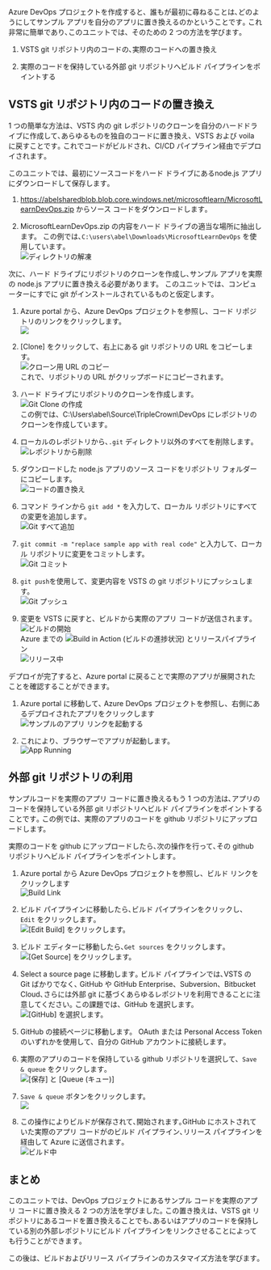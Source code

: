 Azure DevOps プロジェクトを作成すると、誰もが最初に尋ねることは､どのようにしてサンプル アプリを自分のアプリに置き換えるのかということです｡ これ非常に簡単であり､このユニットでは、そのための 2 つの方法を学びます｡

1. VSTS git リポジトリ内のコードの､実際のコードへの置き換え

2. 実際のコードを保持している外部 git リポジトリへビルド パイプラインをポイントする

## <a name="replacing-code-in-vsts-git-repository"></a>VSTS git リポジトリ内のコードの置き換え

1 つの簡単な方法は、VSTS 内の git レポジトリのクローンを自分のハードドライブに作成して､あらゆるものを独自のコードに置き換え、VSTS および voila に戻すことです｡ これでコードがビルドされ、CI/CD パイプライン経由でデプロイされます｡

このユニットでは、最初にソースコードをハード ドライブにあるnode.js アプリにダウンロードして保存します｡

1. <https://abelsharedblob.blob.core.windows.net/microsoftlearn/MicrosoftLearnDevOps.zip> からソース コードをダウンロードします｡

2. MicrosoftLearnDevOps.zip の内容をハード ドライブの適当な場所に抽出します。 この例では､`C:\users\abel\Downloads\MicrosoftLearnDevOps` を使用しています｡  
![ディレクトリの解凍](/media-draft/2-unzippedfolder.png)

次に、ハード ドライブにリポジトリのクローンを作成し､サンプル アプリを実際の node.js アプリに置き換える必要があります。 このユニットでは、コンピューターにすでに git がインストールされているものと仮定します｡

1. Azure portal から、Azure DevOps プロジェクトを参照し、コード リポジトリのリンクをクリックします。  
![](/media-draft/2-browsetorepolink.png)

2. [Clone] をクリックして、右上にある git リポジトリの URL をコピーします。  
![クローン用 URL のコピー](/media-draft/2-copycloneurl.png)  
これで、リポジトリの URL がクリップボードにコピーされます。

3. ハード ドライブにリポジトリのクローンを作成します。  
![Git Clone の作成](/media-draft/2-gitclone.png)  
この例では、C:\Users\abel\Source\TripleCrown\DevOps にレポジトリのクローンを作成しています｡

4. ローカルのレポジトリから､`.git` ディレクトリ以外のすべてを削除します｡  
![レポジトリから削除](/media-draft/2-deleterepoofeverything.png)

5. ダウンロードした node.js アプリのソース コードをリポジトリ フォルダーにコピーします。  
![コードの置き換え](/media-draft/2-replacedeverything.png)

6. コマンド ラインから `git add *` を入力して、ローカル リポジトリにすべての変更を追加します｡  
![Git すべて追加](/media-draft/2-gitaddall.png)

7. `git commit -m "replace sample app with real code"` と入力して、ローカル リポジトリに変更をコミットします。  
![Git コミット](/media-draft/2-gitcommit.png)

8. `git push`を使用して、変更内容を VSTS の git リポジトリにプッシュします。  
![Git プッシュ](/media-draft/2-gitpush.png)

9. 変更を VSTS に戻すと、ビルドから実際のアプリ コードが送信されます｡  
![ビルドの開始](/media-draft/2-buildkickedoff.png)  
Azure までの ![Build in Action (ビルドの進捗状況)](/media-draft/2-buildinaction.png) とリリースパイプライン  
 ![リリース中](/media-draft/2-releaserunning.png)

 デプロイが完了すると、Azure portal に戻ることで実際のアプリが展開されたことを確認することができます。

 1. Azure portal に移動して､ Azure DevOps プロジェクトを参照し、右側にあるデプロイされたアプリをクリックします  
 ![サンプルのアプリ リンクを起動する](/media-draft/2-launchapp.png)

 2. これにより、ブラウザーでアプリが起動します。  
 ![App Running](/media-draft/2-apprunning.png)

## <a name="using-external-git-repo"></a>外部 git リポジトリの利用

サンプルコードを実際のアプリ コードに置き換えるもう 1 つの方法は､アプリのコードを保持している外部 git リポジトリへビルド パイプラインをポイントすることです｡ この例では、実際のアプリのコードを github リポジトリにアップロードします。

実際のコードを github にアップロードしたら､次の操作を行って､その github リポジトリへビルド パイプラインをポイントします｡

1. Azure portal から Azure DevOps プロジェクトを参照し、ビルド リンクをクリックします  
![Build Link](/media-draft/2-buildlink.png)

2. ビルド パイプラインに移動したら､ビルド パイプラインをクリックし、 `Edit` をクリックします｡  
![[Edit Build] をクリックします。](/media-draft/2-clickeditbuildlink.png)

3. ビルド エディターに移動したら､`Get sources` をクリックします｡  
![[Get Source] をクリックします。](/media-draft/2-clickgetsource.png)

4. Select a source page に移動します｡ ビルド パイプラインでは､VSTS の Git ばかりでなく､ GitHub や GitHub Enterprise、Subversion、Bitbucket Cloud､さらには外部 git に基づくあらゆるレポジトリを利用できることに注意してください｡ この課題では、GitHub を選択します。  
![[GitHub] を選択します。](/media-draft/2-selectgithub.png)

5. GitHub の接続ページに移動します。 OAuth または Personal Access Token のいずれかを使用して、自分の GitHub アカウントに接続します｡

6. 実際のアプリのコードを保持している github リポジトリを選択して、`Save & queue` をクリックします｡  
![[保存] と [Queue (キュー)]](/media-draft/2-saveandqueue.png)

7. `Save & queue` ボタンをクリックします。  
![](/media-draft/2-saveandqueuedialog.png)

8. この操作によりビルドが保存されて､開始されます｡GitHub にホストされていた実際のアプリ コードがのビルド パイプライン､リリース パイプラインを経由して Azure に送信されます｡  
![ビルド中](/media-draft/2-buildrunning.png)

## <a name="summary"></a>まとめ

このユニットでは、DevOps プロジェクトにあるサンプル コードを実際のアプリ コードに置き換える 2 つの方法を学びました｡ この置き換えは、VSTS git リポジトリにあるコードを置き換えることでも､あるいはアプリのコードを保持している別の外部レポジトリにビルド パイプラインをリンクさせることによっても行うことができます｡

この後は、ビルドおよびリリース パイプラインのカスタマイズ方法を学びます｡